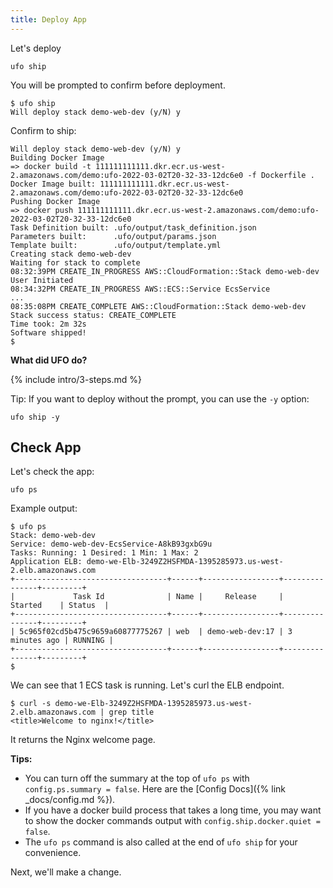 ```yaml
---
title: Deploy App
---
```


Let's deploy

    ufo ship

You will be prompted to confirm before deployment.

    $ ufo ship
    Will deploy stack demo-web-dev (y/N) y

Confirm to ship:

    Will deploy stack demo-web-dev (y/N) y
    Building Docker Image
    => docker build -t 111111111111.dkr.ecr.us-west-2.amazonaws.com/demo:ufo-2022-03-02T20-32-33-12dc6e0 -f Dockerfile .
    Docker Image built: 111111111111.dkr.ecr.us-west-2.amazonaws.com/demo:ufo-2022-03-02T20-32-33-12dc6e0
    Pushing Docker Image
    => docker push 111111111111.dkr.ecr.us-west-2.amazonaws.com/demo:ufo-2022-03-02T20-32-33-12dc6e0
    Task Definition built: .ufo/output/task_definition.json
    Parameters built:      .ufo/output/params.json
    Template built:        .ufo/output/template.yml
    Creating stack demo-web-dev
    Waiting for stack to complete
    08:32:39PM CREATE_IN_PROGRESS AWS::CloudFormation::Stack demo-web-dev User Initiated
    08:34:32PM CREATE_IN_PROGRESS AWS::ECS::Service EcsService
    ...
    08:35:08PM CREATE_COMPLETE AWS::CloudFormation::Stack demo-web-dev
    Stack success status: CREATE_COMPLETE
    Time took: 2m 32s
    Software shipped!
    $

**What did UFO do?**

{% include intro/3-steps.md %}

Tip: If you want to deploy without the prompt, you can use the `-y` option:

    ufo ship -y

## Check App

Let's check the app:

    ufo ps

Example output:

    $ ufo ps
    Stack: demo-web-dev
    Service: demo-web-dev-EcsService-A8kB93gxbG9u
    Tasks: Running: 1 Desired: 1 Min: 1 Max: 2
    Application ELB: demo-we-Elb-3249Z2HSFMDA-1395285973.us-west-2.elb.amazonaws.com
    +----------------------------------+------+-----------------+---------------+---------+
    |             Task Id              | Name |     Release     |    Started    | Status  |
    +----------------------------------+------+-----------------+---------------+---------+
    | 5c965f02cd5b475c9659a60877775267 | web  | demo-web-dev:17 | 3 minutes ago | RUNNING |
    +----------------------------------+------+-----------------+---------------+---------+
    $

We can see that 1 ECS task is running. Let's curl the ELB endpoint.

    $ curl -s demo-we-Elb-3249Z2HSFMDA-1395285973.us-west-2.elb.amazonaws.com | grep title
    <title>Welcome to nginx!</title>

It returns the Nginx welcome page.

**Tips:**

* You can turn off the summary at the top of `ufo ps` with `config.ps.summary = false`. Here are the [Config Docs]({% link _docs/config.md %}).
* If you have a docker build process that takes a long time, you may want to show the docker commands output with `config.ship.docker.quiet = false`.
* The `ufo ps` command is also called at the end of `ufo ship` for your convenience.

Next, we'll make a change.
